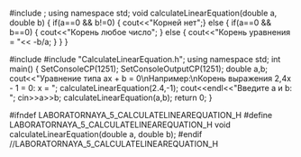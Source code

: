 #include <iostream>;
using namespace std;
void calculateLinearEquation(double a, double b)
{
     if(a==0 && b!=0)
     { cout<<"Корней нет";}
     else
     {  if(a==0 && b==0) { cout<<"Корень любое число"; }
     else { cout<<"Корень уравнения = "<< -b/a; }
     }
}

#include <iostream> 
#include "CalculateLinearEquation.h"; 
using namespace std; 
int main() 
{ 
    SetConsoleCP(1251);
    SetConsoleOutputCP(1251); 
    double a,b; 
    cout<<"Уравнение типа ax + b = 0\nНапример:\nКорень выражения 2,4x - 1 = 0: x = ";
    calculateLinearEquation(2.4,-1); 
    cout<<endl<<"Введите a и b: ";
    cin>>a>>b; 
    calculateLinearEquation(a,b); 
    return 0; 
}

#ifndef LABORATORNAYA_5_CALCULATELINEAREQUATION_H
#define LABORATORNAYA_5_CALCULATELINEAREQUATION_H
void calculateLinearEquation(double a, double b);
#endif //LABORATORNAYA_5_CALCULATELINEAREQUATION_H

